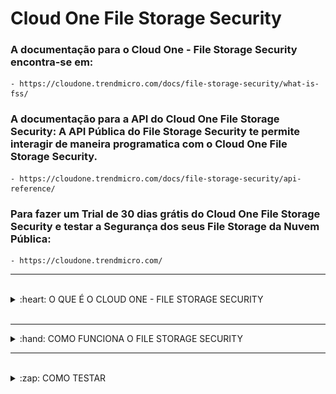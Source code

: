 # Cloud One File Storage Security

### A documentação para o Cloud One - File Storage Security encontra-se em: 

    - https://cloudone.trendmicro.com/docs/file-storage-security/what-is-fss/


### A documentação para a API do Cloud One File Storage Security: A API Pública do File Storage Security te permite interagir de maneira programatica com o Cloud One File Storage Security. 

    - https://cloudone.trendmicro.com/docs/file-storage-security/api-reference/


### Para fazer um Trial de 30 dias grátis do Cloud One File Storage Security e testar a Segurança dos seus File Storage da Nuvem Pública:

    - https://cloudone.trendmicro.com/


<hr />
<br />

<details>
  <summary>:heart: O QUE É O CLOUD ONE - FILE STORAGE SECURITY </summary>

<br />

<b>O QUE É O CLOUD ONE - FILE STORAGE SECURITY:</b>

O Trend Micro Cloud One – File Storage Security provêm anti-malware scanning em recursos no Amazon Simple Storage Service (Amazon S3) e outros Cloud Storage.

<ul>

<li> Proteja dados de armazenamento em nuvem </li>
<li> Aproveite as vantagens da verificação automatizada de malware </li>
<li> Reputação de arquivo: Bloqueie arquivos maliciosos conhecidos com assinaturas antimalware </li>
<li> Proteção de variantes: Procure variantes ofuscadas ou polimórficas de malware através de fragmentos de malware e algoritmos de detecção vistos anteriormente </li>
<li> Ampla flexibilidade: Suporte de varredura confiável para arquivos pequenos a grandes e suporte para qualquer tipo de arquivo </li>
<li> Automatiza a verificação de arquivos para ser acionada sempre que novos arquivos são carregados </li>
<li> Rapidamente comece a utilizar ao implantar a solução utilizando templates prontos </li>
<li> Permite a integração do workflow através de funções serverless </li>

</ul>

<b> Aproveite o suporte para os principais players: </b>

    - Amazon S3®, Microsoft Azure Blob* e Google Cloud Storage™*


<b> Os seguintes serviços são suportados: </b>

<i> <strong> Amazon S3 </strong> </i>

<b> Os seguintes serviços serão suportados em breve: </b>

<i> <strong> Azure Blob </i> </strong>

<i> <strong> Google Cloud Storage </i> </strong>


</details>

<br />
<hr />

<details>
  <summary>:hand: COMO FUNCIONA O FILE STORAGE SECURITY </summary>

<br />

<b>COMO FUNCIONA O FILE STORAGE SECURITY? </b>

<b> Quando um usuário ou programa carrega um arquivo para um determinado S3 bucket, o File Storage Security executa um scan. O Scan só é executado no arquivo adicionado, não nos recursos existentes no bucket. </b> Quando o Scan é completo, seus plugins customizados ou <a href="https://cloudone.trendmicro.com/docs/file-storage-security/post-scan-action-create/"> Lambdas </a> pegam os <a href="https://cloudone.trendmicro.com/docs/file-storage-security/scan-tag-overview/"> resultados </a> da verificação e podem conectar-se com o seu fluxo downstream para processamento posterior.

<b> O File Storage Security pode detectar vários tipos de Malware incluindo vírus, trojans, spyware e mais. </b> 

<img src="img/ComooFSSfunciona.png" alt="Como o FSS funciona"> </img>

<b> Quanto tempo os scans levam? </b> 

<b> O tempo de Scan depende do tamanho e tipo de um arquivo, e pode variar de cerca de 3 a 25 segundos. </b> Para mais detalhes, veja <a href="https://cloudone.trendmicro.com/docs/file-storage-security/performance-scaling/#Metric"> Performance metrics (scan times). </a>


<b> Como a solução escala? </b> 

<b> Porque o File Storage Security scanner é um Lambda function, pode lidar com vários scans simultaneamente, e aumentará (ou diminuirá) automaticamente em resposta a aumentos (ou diminuições) na carga. </b> Para detalhes, veja <a href="https://cloudone.trendmicro.com/docs/file-storage-security/performance-scaling/"> Performance and scaling. </a>


<b> Quais regiões são suportadas? </b> 

O File Storage Security pode residir em qualquer região da Amazon Web Services (AWS), exceto:

<ul>

<li> China (Beijing) </li>
<li> China (Ningxia) </li>
<li> AWS GovCloud (US) </li>
<li> Asia Pacific (Hong Kong) </li>
<li> Asia Pacific (Osaka-Local) </li>

</ul>

<b> Conteúdo da Stack: </b>

<i> <strong> File Storage Security é implantado usando Templates do AWS CloudFormation. Você pode revisar esses Templates para ver quais recursos compõem cada Stack. </i> </strong>

<b> Esses Templates estão disponíveis para revisão no Github: </b>

    - https://github.com/trendmicro/cloudone-filestorage-cloudformation-templates


<b> Conexão com a Internet em um fluxo de Scan: </b> 

<i> <strong> Quando o scanner comunica, envolve dois tipos de comunicação para a internet via HTTPS port 443: </i> </strong>

    - Conexão para a Trend Micro Global Smart Protection Server (c1fss1.icrc.trendmicro.com);

    - Conexão para vários serviços da AWS, como S3, SQS e SNS;


<i> <strong> O Scanner pode acessar a Smart Protection Server durante um scan, e acessar os serviços da AWS durante um scan (S3 e SQS) e depois de um scan (SNS). Para os detalhes do fluxo, refira a <a href="https://cloudone.trendmicro.com/docs/file-storage-security/arch-overview/"> Arquitetura. </a> </i> </strong>

<img src="img/ArquiteturaFSS.png" alt="Arquitetura FSS"> </img>

    - Para saber mais:

        - https://cloudone.trendmicro.com/docs/file-storage-security/arch-overview/


<b> Monitore os Resultados das Scans: </b>

<i> <strong> Os Resultados dos Scans do File Storage Security podem ser encontrados no <a href="https://docs.aws.amazon.com/AmazonCloudWatch/latest/logs/WhatIsCloudWatchLogs.html"> AWS CloudWatch Logs. </a> </i> </strong>

    - Para saber mais:
        - https://cloudone.trendmicro.com/docs/file-storage-security/scan-tag-overview/

</details>

<hr />
<br />

<details>
  <summary>:zap: COMO TESTAR </summary>

<br />

<b> COMO TESTAR: </b>

    1. Escaneie um Arquivo;
    2. (Opcional) Escaneie um Arquivo já existente no 'S3 bucket to scan';
    3. Veja os Resultados do Scan no CloudWatch;
    4. (Opcional)Seja notificado dos resultados do Scan por meio do SNS;
    5. (Opcional) Monitore por Arquivos Maliciosos usando o CloudWatch;
    6. (Opcional) Adicione Post-Scan Actions:
    

<b> Escaneie um Arquivo </b> 

Para escanear um arquivo, faça o upload para o Bucket S3 para escanear:

Na AWS, vá até Services > S3 e procure pelo o seu S3 bucket para escanear.

Na aba de Overview, clique em "Upload" para adicionar o seu arquivo no bucket.

O File Storage Security detecta que um arquivo foi adicionado ao bucket e escaneia o arquivo. 

O File Storage Security adiciona AWS tags ao arquivo que escaneia. As Tags contêm uma breve descrição do Resultado do Scan, e começa com o prefixo fss-*.

<img src="img/TagsdoFSSnoarquivo.png" alt="Tags do FSS no arquivo">

<br />

<b> Escaneie um Arquivo já existente no 'S3 bucket to scan' </b> 

Se você tiver arquivos existentes em seu <a href="https://cloudone.trendmicro.com/docs/file-storage-security/arch-overview/#S3BucketToScan"> S3 bucket to scan </a>, esses arquivos não serão escaneados. Para escanear eles, você terá que copiá-los de volta para o mesmo bucket ao clicar em Actions > Copy no S3. A cópia irá acionar um scan em cada arquivo.

<b> Veja os Resultados do Scan no CloudWatch </b> 

O File Storage Security registra os Resultados do Scan no <a href="https://docs.aws.amazon.com/AmazonCloudWatch/latest/logs/WhatIsCloudWatchLogs.html"> AWS CloudWatch Logs. </a> Esses logs contém um pouco mais de informações do que está disponível nas tags fss-*.

    - Para saber mais:
        - https://cloudone.trendmicro.com/docs/file-storage-security/scan-tag-overview/#ViewScanResultAWSCloudWatchLog

<b> Seja notificado dos resultados do Scan por meio do SNS </b>  

Você pode confirgurar o  <a href="https://docs.aws.amazon.com/sns/latest/dg/welcome.html"> AWS Simple Notification Service (SNS) </a> para notificar quando um scan ocorre.

    - Para saber mais:
        - https://cloudone.trendmicro.com/docs/file-storage-security/scan-tag-overview/#BeNotifiedScanResultAWSSNS


<b> Monitore por Arquivos Maliciosos usando o CloudWatch </b> 

Você pode monitorar o seu sistema por arquivos maliciosos usando o <a href="https://docs.aws.amazon.com/AmazonCloudWatch/latest/logs/AnalyzingLogData.html"> AWS CloudWatch Logs Insights. </a>

Um exemplo de Script que procura por logs gerados pelo o <a href="https://cloudone.trendmicro.com/docs/file-storage-security/arch-overview/#ScannerLambda"> ScannerLambda </a> function quando encontra arquivos maliciosos:

        - https://cloudone.trendmicro.com/docs/file-storage-security/scan-tag-overview/#Monitor


<b> Adicione Post-Scan Actions: </b>

Depois que o File Storage Security completa um Scan, o Resultado desse Scan são tagueados ao arquivo e publicado no SNS ScanResultTopic.

<i> <strong> Se você quer fazer mais com os resultados, você terá que criar ou adicionar uma ação a ocorrer após o scan. Nós provemos código exemplo para que você pode enviar arquivos limpos para um S3 bucket (promote) e enviar arquivos maliciosos para outro S3 bucket (quarantine). Para mais detalhes, veja <a href="https://cloudone.trendmicro.com/docs/file-storage-security/post-scan-action-code/"> Post-scan action sample code. </a> <i> <strong> 

</details>
